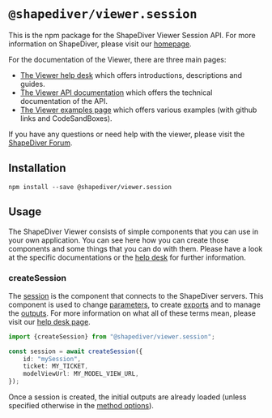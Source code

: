 # `@shapediver/viewer.session`

This is the npm package for the ShapeDiver Viewer Session API.
For more information on ShapeDiver, please visit our [homepage](https://shapediver.com/).

For the documentation of the Viewer, there are three main pages:

- [The Viewer help desk](https://help.shapediver.com/doc/viewer) which offers introductions, descriptions and guides.
- [The Viewer API documentation](https://viewer.shapediver.com/v3/latest/api/index.html) which offers the technical documentation of the API.
- [The Viewer examples page](https://viewer.shapediver.com/v3/examples/index.html) which offers various examples (with github links and CodeSandBoxes).

If you have any questions or need help with the viewer, please visit the [ShapeDiver Forum](https://forum.shapediver.com/).

## Installation

```
npm install --save @shapediver/viewer.session
```

## Usage

The ShapeDiver Viewer consists of simple components that you can use in your own application. You can see here how you can create those components and some things that you can do with them. Please have a look at the specific documentations or the [help desk](https://help.shapediver.com/doc/Viewer.1836580882.html) for further information.

### createSession

The [session](./interfaces/ISessionApi.html) is the component that connects to the ShapeDiver servers. This component is used to change [parameters](./interfaces/IParameterApi.html), to create [exports](./interfaces/IExportApi.html) and to manage the [outputs](./interfaces/IOutputApi.html). For more information on what all of these terms mean, please visit our [help desk page](https://help.shapediver.com/doc/sessions).

```typescript
import {createSession} from "@shapediver/viewer.session";

const session = await createSession({
	id: "mySession",
	ticket: MY_TICKET,
	modelViewUrl: MY_MODEL_VIEW_URL,
});
```

Once a session is created, the initial outputs are already loaded (unless specified otherwise in the [method options](./modules.html#createSession)).

